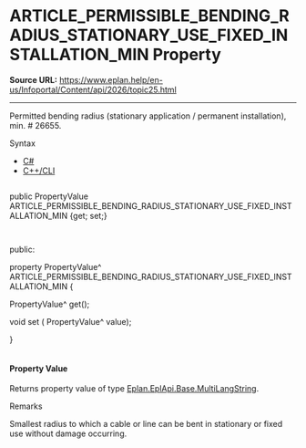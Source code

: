 # ARTICLE_PERMISSIBLE_BENDING_RADIUS_STATIONARY_USE_FIXED_INSTALLATION_MIN Property

**Source URL:** https://www.eplan.help/en-us/Infoportal/Content/api/2026/topic25.html

---

Permitted bending radius (stationary application / permanent installation), min. # 26655.

Syntax

- [C#](#i-syntax-CS)
- [C++/CLI](#i-syntax-CPP2005)

```
```
public PropertyValue ARTICLE_PERMISSIBLE_BENDING_RADIUS_STATIONARY_USE_FIXED_INSTALLATION_MIN {get; set;}
```
```

```
```
public:

property PropertyValue^ ARTICLE_PERMISSIBLE_BENDING_RADIUS_STATIONARY_USE_FIXED_INSTALLATION_MIN {

   PropertyValue^ get();

   void set (    PropertyValue^ value);

}
```
```

#### Property Value

Returns property value of type [Eplan.EplApi.Base.MultiLangString](Eplan.EplApi.Baseu~Eplan.EplApi.Base.MultiLangString.html).

Remarks

Smallest radius to which a cable or line can be bent in stationary or fixed use without damage occurring.
